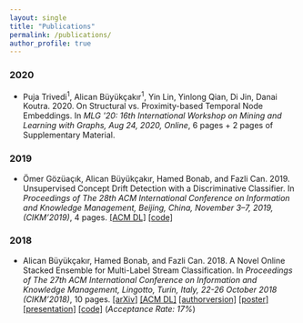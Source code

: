 ```yaml
---
layout: single
title: "Publications"
permalink: /publications/
author_profile: true
---
```


### 2020

- Puja Trivedi<sup>1</sup>, Alican Büyükçakır<sup>1</sup>, Yin Lin, Yinlong Qian, Di Jin, Danai Koutra. 2020. On Structural vs. Proximity-based Temporal Node Embeddings. In <i>MLG '20: 16th International Workshop on Mining and Learning with Graphs, Aug 24, 2020, Online</i>, 6 pages + 2 pages of Supplementary Material.

### 2019

- Ömer Gözüaçık, Alican Büyükçakır, Hamed Bonab, and Fazli Can. 2019. Unsupervised Concept Drift Detection with a Discriminative Classifier. In <i>Proceedings of The 28th ACM International Conference on Information and Knowledge Management, Beijing, China, November 3–7, 2019, (CIKM’2019)</i>, 4 pages. [[ACM DL]](https://dl.acm.org/doi/10.1145/3357384.3358144)
[[code]](https://github.com/ogozuacik/d3-discriminative-drift-detector-concept-drift)

### 2018

- Alican Büyükçakır, Hamed Bonab, and Fazli Can. 2018. A Novel Online Stacked Ensemble for Multi-Label Stream Classification. In <i>Proceedings of The 27th ACM International Conference on Information and Knowledge Management, Lingotto, Turin, Italy, 22-26 October 2018 (CIKM’2018)</i>, 10 pages. [[arXiv]](https://arxiv.org/abs/1809.09994) [[ACM DL]](https://dl.acm.org/citation.cfm?id=3271774) [[authorversion]](../files/cikm2018/cikm_2018_abuyukcakir_authorversion.pdf) [[poster]](../files/cikm2018/cikm_2018_abuyukcakir_poster.pdf) [[presentation]](../files/cikm2018/cikm_2018_abuyukcakir_presentation.pdf)
[[code]](http://github.com/abuyukcakir/gooweml) (*Acceptance Rate: 17%*)
